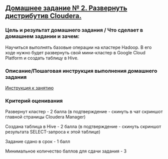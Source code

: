 ## [Домашнeе заданиe № 2. Развернуть дистрибутив Cloudera.](https://docs.google.com/document/d/1iLTiN7D1kM4njOEbF_f_YGT7Jj7OnvT_WjbU3rX6Hzw/edit?usp=sharing)

### Цель и результат домашнего задания / Что сделает в домашнем задании и зачем:

Научиться выполнять базовые операции на кластере Hadoop. В его ходе нужно будет развернуть свой мини-кластер в Google Cloud Platform и создать таблицу в Hive.

### Описание/Пошаговая инструкция выполнения домашнего задания

[Инструкция к занятию](https://docs.google.com/document/d/1iLTiN7D1kM4njOEbF_f_YGT7Jj7OnvT_WjbU3rX6Hzw/edit#)

### Критерий оценивания

Развернут кластер - 2 балла (в подтверждение - скинуть в чат скриншот главной страницы Cloudera Manager)

Создана таблица в Hive - 2 балла (в подтверждение - скинуть скриншот результата SELECT-запроса к этой таблице)

Задание сдано в срок - 1 балл

Минимальное количество баллов для сдачи задания - 3